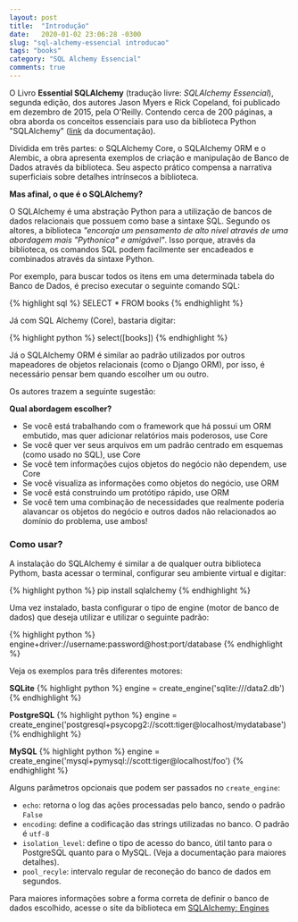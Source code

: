```yaml
---
layout: post
title:  "Introdução"
date:   2020-01-02 23:06:28 -0300
slug: "sql-alchemy-essencial introducao"
tags: "books"
category: "SQL Alchemy Essencial"
comments: true
---
```


O Livro **Essential SQLAlchemy** (tradução livre: *SQLAlchemy Essencial*), segunda edição, dos autores Jason Myers e Rick Copeland, foi publicado em dezembro de 2015, pela O'Reilly. Contendo cerca de 200 páginas, a obra aborda os conceitos essenciais para uso da biblioteca Python "SQLAlchemy" ([link](https://www.sqlalchemy.org/) da documentação).

Dividida em três partes: o SQLAlchemy Core, o SQLAlchemy ORM e o Alembic, a obra apresenta exemplos de criação e manipulação de Banco de Dados através da biblioteca. Seu aspecto prático compensa a narrativa superficiais sobre detalhes intrínsecos a biblioteca.

**Mas afinal, o que é o SQLAlchemy?**

O SQLAlchemy é uma abstração Python para a utilização de bancos de dados relacionais que possuem como base a sintaxe SQL. Segundo os altores, a biblioteca *"encoraja um pensamento de alto nível através de uma abordagem mais "Pythonica" e amigável"*. Isso porque, através da biblioteca, os comandos SQL podem facilmente ser encadeados e combinados através da sintaxe Python.

Por exemplo, para buscar todos os itens em uma determinada tabela do Banco de Dados, é preciso executar o seguinte comando SQL:

{% highlight sql %}
SELECT * FROM books
{% endhighlight %}

Já com SQL Alchemy (Core), bastaria digitar:

{% highlight python %}
select([books])
{% endhighlight %}

Já o SQLAlchemy ORM é similar ao padrão utilizados por outros mapeadores de objetos relacionais (como o Django ORM), por isso, é necessário pensar bem quando escolher um ou outro.

Os autores trazem a seguinte sugestão:

**Qual abordagem escolher?**

- Se você está trabalhando com o framework que há possui um ORM embutido, mas quer adicionar relatórios mais poderosos, use Core
- Se você quer ver seus arquivos em um padrão centrado em esquemas (como usado no SQL), use Core
- Se você tem informações cujos objetos do negócio não dependem, use Core
- Se você visualiza as informações como objetos do negócio, use ORM
- Se você está construindo um protótipo rápido, use ORM
- Se você tem uma combinação de necessidades que realmente poderia alavancar os objetos do negócio e outros dados não relacionados ao domínio do problema, use ambos!

### Como usar?

A instalação do SQLAlchemy é similar a de qualquer outra biblioteca Pythom, basta acessar o terminal, configurar seu ambiente virtual e digitar:

{% highlight python %}
pip install sqlalchemy
{% endhighlight %}

Uma vez instalado, basta configurar o tipo de engine (motor de banco de dados) que deseja utilizar e utilizar o seguinte padrão:

{% highlight python %}
engine+driver://username:password@host:port/database
{% endhighlight %}

Veja os exemplos para três diferentes motores:

**SQLite**
{% highlight python %}
engine = create_engine('sqlite:///data2.db')
{% endhighlight %}

**PostgreSQL**
{% highlight python %}
engine = create_engine('postgresql+psycopg2://scott:tiger@localhost/mydatabase')
{% endhighlight %}

**MySQL**
{% highlight python %}
engine = create_engine('mysql+pymysql://scott:tiger@localhost/foo')
{% endhighlight %}

Alguns parâmetros opcionais que podem ser passados no `create_engine`:

- `echo`: retorna o log das ações processadas pelo banco, sendo o padrão `False`
- `encoding`: define a codificação das strings utilizadas no banco. O padrão é `utf-8`
- `isolation_level`: define o tipo de acesso do banco, útil tanto para o PostgreSQL quanto para o MySQL. (Veja a documentação para maiores detalhes).
- `pool_recyle`: intervalo regular de reconeção do banco de dados em segundos.

Para maiores informações sobre a forma correta de definir o banco de dados escolhido, acesse o site da biblioteca em [SQLAlchemy: Engines](https://docs.sqlalchemy.org/en/14/core/engines.html)
